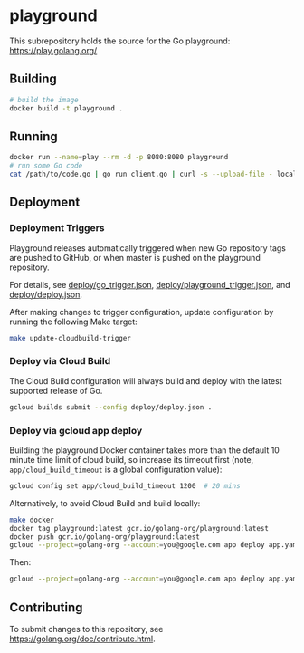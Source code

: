 # playground

This subrepository holds the source for the Go playground:
https://play.golang.org/

## Building

```bash
# build the image
docker build -t playground .
```

## Running

```bash
docker run --name=play --rm -d -p 8080:8080 playground
# run some Go code
cat /path/to/code.go | go run client.go | curl -s --upload-file - localhost:8080/compile
```

## Deployment

### Deployment Triggers

Playground releases automatically triggered when new Go repository tags are pushed to GitHub, or when master is pushed
on the playground repository.

For details, see [deploy/go_trigger.json](deploy/go_trigger.json),
[deploy/playground_trigger.json](deploy/playground_trigger.json),
and [deploy/deploy.json](deploy/deploy.json).

After making changes to trigger configuration, update configuration by running the following Make target:

```bash
make update-cloudbuild-trigger
```

### Deploy via Cloud Build

The Cloud Build configuration will always build and deploy with the latest supported release of Go.

```bash
gcloud builds submit --config deploy/deploy.json .
```

### Deploy via gcloud app deploy

Building the playground Docker container takes more than the default 10 minute time limit of cloud build, so increase
its timeout first (note, `app/cloud_build_timeout` is a global configuration value):

```bash
gcloud config set app/cloud_build_timeout 1200  # 20 mins
```

Alternatively, to avoid Cloud Build and build locally:

```bash
make docker
docker tag playground:latest gcr.io/golang-org/playground:latest
docker push gcr.io/golang-org/playground:latest
gcloud --project=golang-org --account=you@google.com app deploy app.yaml --image-url=gcr.io/golang-org/playground:latest
```

Then:

```bash
gcloud --project=golang-org --account=you@google.com app deploy app.yaml
```

## Contributing

To submit changes to this repository, see
https://golang.org/doc/contribute.html.
